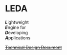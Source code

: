 # LEDA

***L***ightweight   \
***E***ngine for    \
***D***eveloping    \
***A***pplications  

~~[Technical Design Document]()~~